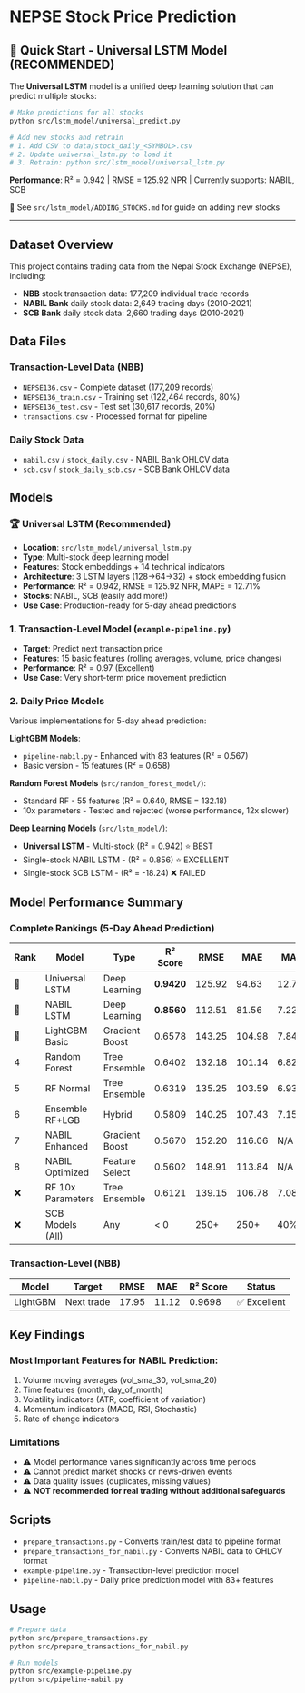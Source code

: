 # NEPSE Stock Price Prediction

## 🎯 Quick Start - Universal LSTM Model (RECOMMENDED)

The **Universal LSTM** model is a unified deep learning solution that can predict multiple stocks:

```bash
# Make predictions for all stocks
python src/lstm_model/universal_predict.py

# Add new stocks and retrain
# 1. Add CSV to data/stock_daily_<SYMBOL>.csv
# 2. Update universal_lstm.py to load it
# 3. Retrain: python src/lstm_model/universal_lstm.py
```

**Performance**: R² = 0.942 | RMSE = 125.92 NPR | Currently supports: NABIL, SCB

📖 See `src/lstm_model/ADDING_STOCKS.md` for guide on adding new stocks

---

## Dataset Overview

This project contains trading data from the Nepal Stock Exchange (NEPSE), including:
- **NBB** stock transaction data: 177,209 individual trade records
- **NABIL Bank** daily stock data: 2,649 trading days (2010-2021)
- **SCB Bank** daily stock data: 2,660 trading days (2010-2021)

## Data Files

### Transaction-Level Data (NBB)
- `NEPSE136.csv` - Complete dataset (177,209 records)
- `NEPSE136_train.csv` - Training set (122,464 records, 80%)
- `NEPSE136_test.csv` - Test set (30,617 records, 20%)
- `transactions.csv` - Processed format for pipeline

### Daily Stock Data
- `nabil.csv` / `stock_daily.csv` - NABIL Bank OHLCV data
- `scb.csv` / `stock_daily_scb.csv` - SCB Bank OHLCV data

## Models

### 🏆 Universal LSTM (Recommended)
- **Location**: `src/lstm_model/universal_lstm.py`
- **Type**: Multi-stock deep learning model
- **Features**: Stock embeddings + 14 technical indicators
- **Architecture**: 3 LSTM layers (128→64→32) + stock embedding fusion
- **Performance**: R² = 0.942, RMSE = 125.92 NPR, MAPE = 12.71%
- **Stocks**: NABIL, SCB (easily add more!)
- **Use Case**: Production-ready for 5-day ahead predictions

### 1. Transaction-Level Model (`example-pipeline.py`)
- **Target**: Predict next transaction price
- **Features**: 15 basic features (rolling averages, volume, price changes)
- **Performance**: R² = 0.97 (Excellent)
- **Use Case**: Very short-term price movement prediction

### 2. Daily Price Models
Various implementations for 5-day ahead prediction:

**LightGBM Models**:
- `pipeline-nabil.py` - Enhanced with 83 features (R² = 0.567)
- Basic version - 15 features (R² = 0.658)

**Random Forest Models** (`src/random_forest_model/`):
- Standard RF - 55 features (R² = 0.640, RMSE = 132.18)
- 10x parameters - Tested and rejected (worse performance, 12x slower)

**Deep Learning Models** (`src/lstm_model/`):
- **Universal LSTM** - Multi-stock (R² = 0.942) ⭐ BEST
- Single-stock NABIL LSTM - (R² = 0.856) ⭐ EXCELLENT
- Single-stock SCB LSTM - (R² = -18.24) ❌ FAILED

## Model Performance Summary

### Complete Rankings (5-Day Ahead Prediction)

| Rank | Model | Type | R² Score | RMSE | MAE | MAPE | Status |
|------|-------|------|----------|------|-----|------|--------|
| 🥇 | Universal LSTM | Deep Learning | **0.9420** | 125.92 | 94.63 | 12.71% | ✅ BEST |
| 🥈 | NABIL LSTM | Deep Learning | **0.8560** | 112.51 | 81.56 | 7.22% | ✅ Excellent |
| 🥉 | LightGBM Basic | Gradient Boost | 0.6578 | 143.25 | 104.98 | 7.84% | ✅ Good |
| 4 | Random Forest | Tree Ensemble | 0.6402 | 132.18 | 101.14 | 6.82% | ✅ Good |
| 5 | RF Normal | Tree Ensemble | 0.6319 | 135.25 | 103.59 | 6.93% | ✅ Good |
| 6 | Ensemble RF+LGB | Hybrid | 0.5809 | 140.25 | 107.43 | 7.15% | ⚠️ Moderate |
| 7 | NABIL Enhanced | Gradient Boost | 0.5670 | 152.20 | 116.06 | N/A | ⚠️ Moderate |
| 8 | NABIL Optimized | Feature Select | 0.5602 | 148.91 | 113.84 | N/A | ⚠️ Moderate |
| ❌ | RF 10x Parameters | Tree Ensemble | 0.6121 | 139.15 | 106.78 | 7.08% | ❌ Worse + Slow |
| ❌ | SCB Models (All) | Any | < 0 | 250+ | 250+ | 40%+ | ❌ Unusable |

### Transaction-Level (NBB)
| Model | Target | RMSE | MAE | R² Score | Status |
|-------|--------|------|-----|----------|--------|
| LightGBM | Next trade | 17.95 | 11.12 | 0.9698 | ✅ Excellent |

## Key Findings

### Most Important Features for NABIL Prediction:
1. Volume moving averages (vol_sma_30, vol_sma_20)
2. Time features (month, day_of_month)
3. Volatility indicators (ATR, coefficient of variation)
4. Momentum indicators (MACD, RSI, Stochastic)
5. Rate of change indicators

### Limitations
- ⚠️ Model performance varies significantly across time periods
- ⚠️ Cannot predict market shocks or news-driven events
- ⚠️ Data quality issues (duplicates, missing values)
- ⚠️ **NOT recommended for real trading without additional safeguards**

## Scripts

- `prepare_transactions.py` - Converts train/test data to pipeline format
- `prepare_transactions_for_nabil.py` - Converts NABIL data to OHLCV format
- `example-pipeline.py` - Transaction-level prediction model
- `pipeline-nabil.py` - Daily price prediction model with 83+ features

## Usage

```bash
# Prepare data
python src/prepare_transactions.py
python src/prepare_transactions_for_nabil.py

# Run models
python src/example-pipeline.py
python src/pipeline-nabil.py
```
